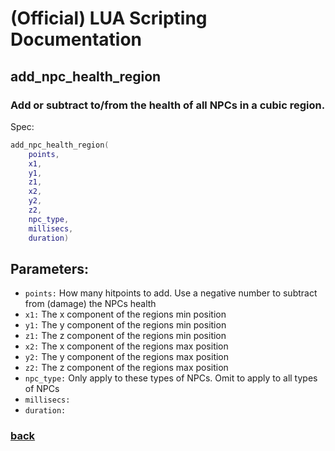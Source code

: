 
# (Official) LUA Scripting Documentation

## add_npc_health_region

### Add or subtract to/from the health of all NPCs in a cubic region.

Spec:
```lua
add_npc_health_region(
	points,
	x1,
	y1,
	z1,
	x2,
	y2,
	z2,
	npc_type,
	millisecs,
	duration)
```
## Parameters:
- `points:` How many hitpoints to add. Use a negative number to subtract from (damage) the NPCs health
- `x1:` The x component of the regions min position
- `y1:` The y component of the regions min position
- `z1:` The z component of the regions min position
- `x2:` The x component of the regions max position
- `y2:` The y component of the regions max position
- `z2:` The z component of the regions max position
- `npc_type:` Only apply to these types of NPCs. Omit to apply to all types of NPCs
- `millisecs:` 
- `duration:` 
### [back](../npcs)
